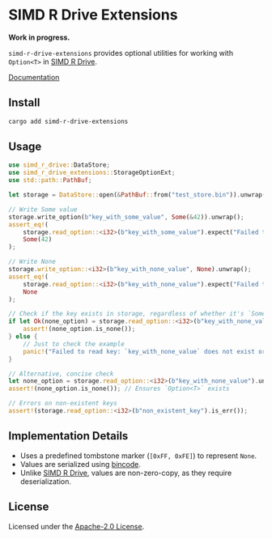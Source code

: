 # SIMD R Drive Extensions

**Work in progress.**

`simd-r-drive-extensions` provides optional utilities for working with `Option<T>` in [SIMD R Drive](https://crates.io/crates/simd-r-drive).

[Documentation](https://docs.rs/simd-r-drive-extensions/latest/simd_r_drive_extensions/)

## Install

```sh
cargo add simd-r-drive-extensions
```

## Usage

```rust
use simd_r_drive::DataStore;
use simd_r_drive_extensions::StorageOptionExt;
use std::path::PathBuf;

let storage = DataStore::open(&PathBuf::from("test_store.bin")).unwrap();

// Write Some value
storage.write_option(b"key_with_some_value", Some(&42)).unwrap();
assert_eq!(
    storage.read_option::<i32>(b"key_with_some_value").expect("Failed to read key1"),
    Some(42)
);

// Write None
storage.write_option::<i32>(b"key_with_none_value", None).unwrap();
assert_eq!(
    storage.read_option::<i32>(b"key_with_none_value").expect("Failed to read key2"),
    None
);

// Check if the key exists in storage, regardless of whether it's `Some` or `None`
if let Ok(none_option) = storage.read_option::<i32>(b"key_with_none_value") {
    assert!(none_option.is_none());
} else {
    // Just to check the example
    panic!("Failed to read key: `key_with_none_value` does not exist or read error occurred.");
}

// Alternative, concise check
let none_option = storage.read_option::<i32>(b"key_with_none_value").unwrap();
assert!(none_option.is_none()); // Ensures `Option<T>` exists

// Errors on non-existent keys
assert!(storage.read_option::<i32>(b"non_existent_key").is_err());

```

## Implementation Details

- Uses a predefined tombstone marker (`[0xFF, 0xFE]`) to represent `None`.
- Values are serialized using [bincode](https://crates.io/crates/bincode).
- Unlike [SIMD R Drive](https://crates.io/crates/simd-r-drive), values are non-zero-copy, as they require deserialization.

## License

Licensed under the [Apache-2.0 License](LICENSE).
